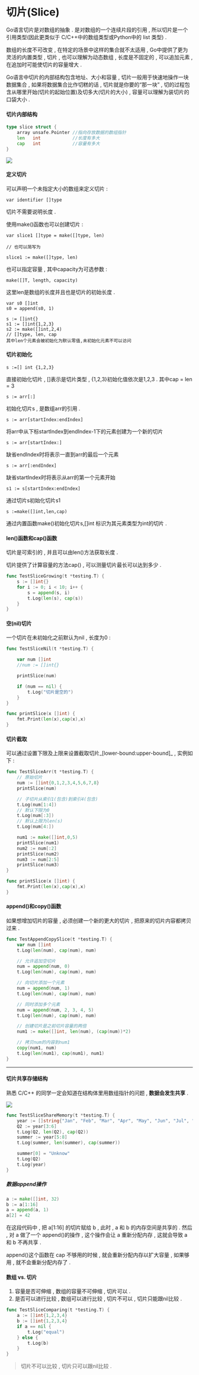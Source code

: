 # 切片\(Slice\)

Go语言切片是对数组的抽象 . 是对数组的一个连续片段的引用 , 所以切片是一个引用类型\(因此更类似于 C/C++中的数组类型或Python中的 list 类型\) .

数组的长度不可改变 , 在特定的场景中这样的集合就不太适用 , Go中提供了更为灵活的内置类型 , 切片 , 也可以理解为动态数组 , 长度是不固定的 , 可以追加元素 , 在追加时可能使切片的容量增大 .

Go语言中切片的内部结构包含地址、大小和容量 , 切片一般用于快速地操作一块数据集合 , 如果将数据集合比作切糕的话 , 切片就是你要的“那一块” , 切的过程包含从哪里开始\(切片的起始位置\)及切多大\(切片的大小\) , 容量可以理解为装切片的口袋大小 .

#### 切片内部结构

```go
type slice struct {
    array unsafe.Pointer //指向存放数据的数组指针
    len   int            //长度有多大
    cap   int            //容量有多大
}
```

![](/assets/qiepainneibujiegou.png)

#### 定义切片

可以声明一个未指定大小的数组来定义切片 :

```
var identifier []type
```

切片不需要说明长度 .

使用make\(\)函数也可以创建切片 :

```
var slice1 []type = make([]type, len)

// 也可以简写为

slice1 := make([]type, len)
```

也可以指定容量 , 其中capacity为可选参数 :

```
make([]T, length, capacity)
```

这里len是数组的长度并且也是切片的初始长度 .

```
var s0 []int
s0 = append(s0, 1)

s := []int{}
s1 := []int{1,2,3}
s2 := make([]int,2,4)
// []type, len, cap
其中len个元素会被初始化为默认零值,未初始化元素不可以访问
```

#### 切片初始化

```
s :=[] int {1,2,3}
```

直接初始化切片 , \[\]表示是切片类型 , {1,2,3}初始化值依次是1,2,3 . 其中cap = len = 3

```
s := arr[:]
```

初始化切片s , 是数组arr的引用 .

```
s := arr[startIndex:endIndex]
```

将arr中从下标startIndex到endIndex-1下的元素创建为一个新的切片

```
s := arr[startIndex:]
```

缺省endIndex时将表示一直到arr的最后一个元素

```
s := arr[:endIndex]
```

缺省startIndex时将表示从arr的第一个元素开始

```
s1 := s[startIndex:endIndex]
```

通过切片s初始化切片s1

```
s :=make([]int,len,cap)
```

通过内置函数make\(\)初始化切片s,\[\]int 标识为其元素类型为int的切片 .

#### len\(\)函数和cap\(\)函数

切片是可索引的 , 并且可以由len\(\)方法获取长度 .

切片提供了计算容量的方法cap\(\) , 可以测量切片最长可以达到多少 .

```go
func TestSliceGrowing(t *testing.T) {
    s := []int{}
    for i := 0; i < 10; i++ {
        s = append(s, i)
        t.Log(len(s), cap(s))
    }
}
```

#### 空\(nil\)切片

一个切片在未初始化之前默认为nil , 长度为0 :

```go
func TestSliceNil(t *testing.T) {

    var num []int
    //num := []int{}

    printSlice(num)

    if (num == nil) {
        t.Log("切片是空的")
    }
}

func printSlice(x []int) {
    fmt.Print(len(x),cap(x),x)
}
```

#### 切片截取

可以通过设置下限及上限来设置截取切片_\[lower-bound:upper-bound\]_ , 实例如下 :

```go
func TestSliceArr(t *testing.T) {
    // 原始切片
    num := []int{0,1,2,3,4,5,6,7,8}
    printSlice(num)

    // 子切片从索引1(包含)到索引4(包含)
    t.Log(num[1:4])
    // 默认下限为0
    t.Log(num[:3])
    // 默认上限为len(s)
    t.Log(num[4:])

    num1 := make([]int,0,5)
    printSlice(num1)
    num2 := num[:2]
    printSlice(num2)
    num3 := num[2:5]
    printSlice(num3)
}

func printSlice(x []int) {
    fmt.Print(len(x),cap(x),x)
}
```

#### append\(\)和copy\(\)函数

如果想增加切片的容量 , 必须创建一个新的更大的切片 , 把原来的切片内容都拷贝过来 .

```go
func TestAppendCopySlice(t *testing.T) {
    var num []int
    t.Log(len(num), cap(num), num)

    // 允许追加空切片
    num = append(num, 0)
    t.Log(len(num), cap(num), num)

    // 向切片添加一个元素
    num = append(num, 1)
    t.Log(len(num), cap(num), num)

    // 同时添加多个元素
    num = append(num, 2, 3, 4, 5)
    t.Log(len(num), cap(num), num)

    // 创建切片是之前切片容量的两倍
    num1 := make([]int, len(num), (cap(num))*2)

    // 拷贝num的内容到num1
    copy(num1, num)
    t.Log(len(num1), cap(num1), num1)
}
```

---

#### 切片共享存储结构

熟悉 C/C++ 的同学一定会知道在结构体里用数组指针的问题 , **数据会发生共享** .

![](/assets/qiepiangongxiangcunchujiegou.png)

```go
func TestSliceShareMemory(t *testing.T) {
    year := []string{"Jan", "Feb", "Mar", "Apr", "May", "Jun", "Jul", "Aug", "Sep", "Oct", "Nov", "Dec"}
    Q2 := year[3:6]
    t.Log(Q2, len(Q2), cap(Q2))
    summer := year[5:8]
    t.Log(summer, len(summer), cap(summer))

    summer[0] = "Unknow"
    t.Log(Q2)
    t.Log(year)
}
```

##### 数据append操作

```go
a := make([]int, 32)
b := a[1:16]
a = append(a, 1)
a[2] = 42
```

在这段代码中 , 把 a\[1:16\] 的切片赋给 b , 此时 , a 和 b 的内存空间是共享的 . 然后 , 对 a 做了一个 append\(\)的操作 , 这个操作会让 a 重新分配内存 , 这就会导致 a 和 b 不再共享 . 

append\(\)这个函数在 cap 不够用的时候 , 就会重新分配内存以扩大容量 , 如果够用 , 就不会重新分配内存了 . 

#### 数组 vs. 切片

1. 容量是否可伸缩 , 数组的容量不可伸缩 , 切片可以 . 
2. 是否可以进行比较 , 数组可以进行比较 , 切片不可以 , 切片只能跟nil比较 . 

```go
func TestSliceComparing(t *testing.T) {
    a := []int{1,2,3,4}
    b := []int{1,2,3,4}
    if a == nil {
        t.Log("equal")
    } else {
        t.Log(b)
    }
}
```

> 切片不可以比较 , 切片只可以跟nil比较 .




